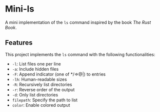 # Mini-ls

A mini implementation of the `ls` command inspired by the book *The Rust Book*.

## Features

This project implements the `ls` command with the following functionalities:

- `-l`: List files one per line
- `-a`: Include hidden files
- `-F`: Append indicator (one of */=>@|) to entries
- `-lh`: Human-readable sizes
- `-R`: Recursively list directories
- `-r`: Reverse order of the output
- `-d`: Only list directories
- `filepath`: Specify the path to list
- `color`: Enable colored output
